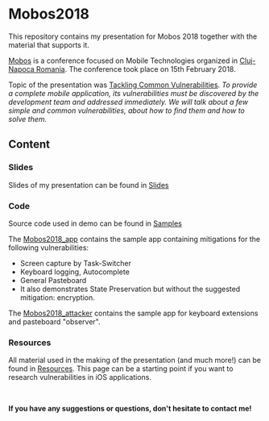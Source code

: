# Mobos2018

This repository contains my presentation for Mobos 2018 together with the material that supports it.

[Mobos](http://romobos.com/) is a conference focused on Mobile Technologies organized in [Cluj-Napoca Romania](https://en.wikipedia.org/wiki/Cluj-Napoca). The conference took place on 15th February 2018.

Topic of the presentation was [Tackling Common Vulnerabilities](http://romobos.com/blog/mircea-vasiliniuc-on-tackling-common-vulnerabilities).
*To provide a complete mobile application, its vulnerabilities must be discovered by the development team and addressed immediately. We will talk about a few simple and common vulnerabilities, about how to find them and how to solve them.*

## Content

### Slides
Slides of my presentation can be found in [Slides](https://github.com/mvasiliniuc/Mobos2018/blob/master/Slides/Mobos_2018.pdf)


### Code
Source code used in demo can be found in [Samples](https://github.com/mvasiliniuc/Mobos2018/tree/master/Samples)

The [Mobos2018_app](https://github.com/mvasiliniuc/Mobos2018/tree/master/Samples/Mobos2018_app) contains the sample app containing mitigations for the following vulnerabilities:
* Screen capture by Task-Switcher
* Keyboard logging, Autocomplete
* General Pasteboard
* It also demonstrates State Preservation but without the suggested mitigation: encryption.

The [Mobos2018_attacker](https://github.com/mvasiliniuc/Mobos2018/tree/master/Samples/Mobos2018_attacker) contains the sample app for keyboard extensions and pasteboard "observer".

### Resources

All material used in the making of the presentation (and much more!) can be found in [Resources](https://github.com/mvasiliniuc/Mobos2018/blob/master/Resources.md). This page can be a starting point if you want to research vulnerabilities in iOS applications.

<br>

**If you have any suggestions or questions, don't hesitate to contact me!**
